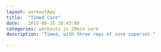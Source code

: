 ```yaml
---
layout: workoutApp
title:  "Timed Core"
date:   2015-08-16 18:43:00
categories: workouts js 20min core
description: "Timed, with three reps of core superset."

---
```


<script type="text/javascript">
    function get_exercises(){
        var library = exerciseLibrary();
        var exercises = [];

        for(var i=0; i<3; i++){
            exercises.push({exercise: library.trunkRotations, time: 20, reps: 0});
            exercises.push({exercise: library.itbRolls, time: 10, reps: 0});
            exercises.push({exercise: library.itbRolls, time: 10, reps: 0});
            exercises.push({exercise: library.steamEngine, time: 20, reps: 0});
            exercises.push({exercise: library.oneLeggedSquats, time: 30, reps: 10});
            exercises.push({exercise: library.oneLeggedSquats, time: 30, reps: 10});
        }
                         
        for(var i=0;i<3;i++){
            exercises.push({exercise: library.tipOvers, time: 30, reps: 0});
            exercises.push({exercise: library.pikeVSnaps, time: 30, reps: 0});
            exercises.push({exercise: library.russianTwists, time: 30, reps: 0});
            exercises.push({exercise: library.sidePlankLeft, time: 20, reps: 0});
            exercises.push({exercise: library.sidePlankRight, time: 20, reps: 0});
            exercises.push({exercise: library.flutterKicks, time: 30, reps: 0});
            exercises.push({exercise: library.bicycleKicks, time: 30, reps: 0});
            exercises.push({exercise: library.plank, time: 30, reps: 0});
            exercises.push({exercise: library.rest, time: 30, reps: 0});
        };
        exercises.pop();
        return exercises;
    }
</script>
